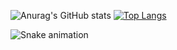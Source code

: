  ![Anurag's GitHub stats](https://github-readme-stats.vercel.app/api?username=Marcos-Auguusto&show_icons=true&theme=react)
 [![Top Langs](https://github-readme-stats.vercel.app/api/top-langs/?username=Marcos-Auguusto&hide_progress=true&theme=react)](https://github.com/anuraghazra/github-readme-stats)


<div  align="center"> 
   <i class="devicon-css3-plain-wordmark" style="font-size:24px;"></i>
   
   </div>
 
![Snake animation](https://github.com/Marcos-Auguusto/Marcos-Auguusto/blob/output/github-contribution-grid-snake.svg)


